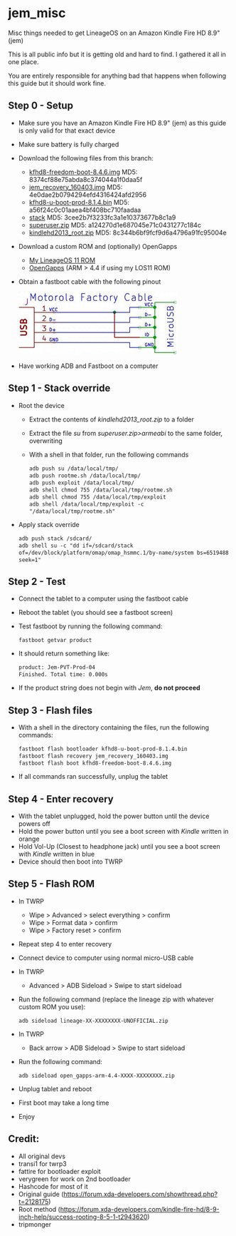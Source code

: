 # jem_misc
Misc things needed to get LineageOS on an Amazon Kindle Fire HD 8.9" (jem)

This is all public info but it is getting old and hard to find. I gathered it all in one place.

You are entirely responsible for anything bad that happens when following this guide but it should work fine.

## Step 0 - Setup

* Make sure you have an Amazon Kindle Fire HD 8.9" (jem) as this guide is only valid for that exact device
* Make sure battery is fully charged
* Download the following files from this branch:

  * [kfhd8-freedom-boot-8.4.6.img](https://github.com/jsheradin/jem_misc/blob/master/kfhd8-freedom-boot-8.4.6.img) MD5: 8374cf88e75abda8c374044a1f0daa5f
  * [jem_recovery_160403.img](https://github.com/jsheradin/jem_misc/blob/master/jem_recovery_160403.img) MD5: 4e0dae2b0794294efd4316424afd2956
  * [kfhd8-u-boot-prod-8.1.4.bin](https://github.com/jsheradin/jem_misc/blob/master/kfhd8-u-boot-prod-8.1.4.bin) MD5: a56f24c0c01aaea4bf408bc710faadaa
  * [stack](https://github.com/jsheradin/otter2_misc/raw/master/stack) MD5: 3cee2b7f3233fc3a1e10373677b8c1a9
  * [superuser.zip](https://github.com/jsheradin/jem_misc/raw/master/superuser.zip) MD5: a124270d1e687045e71c0431277c184c
  * [kindlehd2013_root.zip](https://github.com/jsheradin/jem_misc/raw/master/kindlehd2013_root.zip) MD5: 8c344b6bf9fcf9d6a4796a91fc95004e

* Download a custom ROM and (optionally) OpenGapps
  * [My LineageOS 11 ROM](https://github.com/jsheradin/android_device_amazon_jem/releases)
  * [OpenGapps](https://opengapps.org/) (ARM > 4.4 if using my LOS11 ROM)
* Obtain a fastboot cable with the following pinout

  ![fastboot](https://raw.githubusercontent.com/jsheradin/otter2_misc/master/fastbootcable.jpg)
* Have working ADB and Fastboot on a computer

## Step 1 - Stack override
* Root the device
  * Extract the contents of *kindlehd2013_root.zip* to a folder
  * Extract the file *su* from *superuser.zip>armeabi* to the same folder, overwriting
  * With a shell in that folder, run the following commands
  
        adb push su /data/local/tmp/
        adb push rootme.sh /data/local/tmp/
        adb push exploit /data/local/tmp/
        adb shell chmod 755 /data/local/tmp/rootme.sh
        adb shell chmod 755 /data/local/tmp/exploit
        adb shell /data/local/tmp/exploit -c "/data/local/tmp/rootme.sh"

* Apply stack override
    
      adb push stack /sdcard/
      adb shell su -c "dd if=/sdcard/stack of=/dev/block/platform/omap/omap_hsmmc.1/by-name/system bs=6519488 seek=1"

## Step 2 - Test

* Connect the tablet to a computer using the fastboot cable
* Reboot the tablet (you should see a fastboot screen)
* Test fastboot by running the following command:

      fastboot getvar product
* It should return something like:

      product: Jem-PVT-Prod-04
      Finished. Total time: 0.000s
* If the product string does not begin with *Jem*, **do not proceed**

## Step 3 - Flash files

* With a shell in the directory containing the files, run the following commands:

      fastboot flash bootloader kfhd8-u-boot-prod-8.1.4.bin
      fastboot flash recovery jem_recovery_160403.img
      fastboot flash boot kfhd8-freedom-boot-8.4.6.img
      
 * If all commands ran successfully, unplug the tablet
 
 ## Step 4 - Enter recovery
 
 * With the tablet unplugged, hold the power button until the device powers off
 * Hold the power button until you see a boot screen with *Kindle* written in orange
 * Hold Vol-Up (Closest to headphone jack) until you see a boot screen with *Kindle* written in blue
 * Device should then boot into TWRP
 
 ## Step 5 - Flash ROM
 
 * In TWRP
   * Wipe > Advanced > select everything > confirm
   * Wipe > Format data > confirm
   * Wipe > Factory reset > confirm
 * Repeat step 4 to enter recovery
 * Connect device to computer using normal micro-USB cable
 * In TWRP
   * Advanced > ADB Sideload > Swipe to start sideload
 * Run the following command (replace the lineage zip with whatever custom ROM you use):
 
       adb sideload lineage-XX-XXXXXXXX-UNOFFICIAL.zip
 * In TWRP
   * Back arrow > ADB Sideload > Swipe to start sideload
 * Run the following command:
 
       adb sideload open_gapps-arm-4.4-XXXX-XXXXXXXX.zip
  * Unplug tablet and reboot
  * First boot may take a long time
  * Enjoy
  
## Credit:
* All original devs
* transi1 for twrp3
* fattire for bootloader exploit
* verygreen for work on 2nd bootloader
* Hashcode for most of it
* Original guide (https://forum.xda-developers.com/showthread.php?t=2128175)
* Root method (https://forum.xda-developers.com/kindle-fire-hd/8-9-inch-help/success-rooting-8-5-1-t2943620)
* tripmonger
